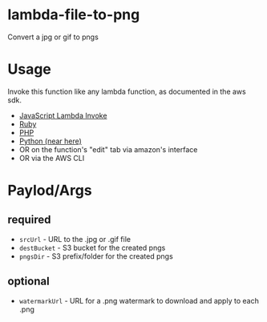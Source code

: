 # lambda-file-to-png

Convert a jpg or gif to pngs

# Usage

Invoke this function like any lambda function, as documented in the aws sdk.

- [JavaScript Lambda Invoke](http://docs.aws.amazon.com/AWSJavaScriptSDK/latest/AWS/Lambda.html#invoke-property)
- [Ruby](http://docs.aws.amazon.com/sdkforruby/api/Aws/Lambda/Client.html#invoke-instance_method)
- [PHP](http://docs.aws.amazon.com/aws-sdk-php/latest/class-Aws.Lambda.LambdaClient.html#_invokeAsync)
- [Python (near here)](http://boto.readthedocs.org/en/latest/)
- OR on the function's "edit" tab via amazon's interface
- OR via the AWS CLI

# Paylod/Args

## required

- `srcUrl` - URL to the .jpg or .gif file
- `destBucket` - S3 bucket for the created pngs
- `pngsDir` - S3 prefix/folder for the created pngs

## optional

- `watermarkUrl` - URL for a .png watermark to download and apply to each .png

